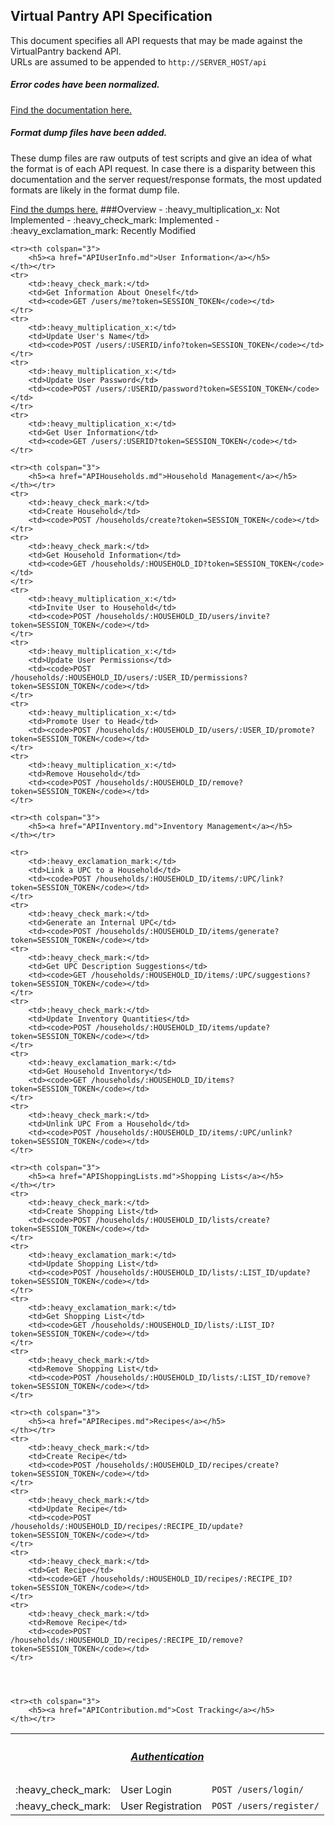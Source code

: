 ## Virtual Pantry API Specification
This document specifies all API requests that may be made against the VirtualPantry backend API.
<br>
URLs are assumed to be appended to <code>http://SERVER_HOST/api</code>
<br>
<h5>Error codes have been normalized.</h5>
<a href="APIErrorCodes.md">Find the documentation here.</a>
<h5>Format dump files have been added.</h5>
These dump files are raw outputs of test scripts and give an idea of what the format is of each API request.  In case there is a disparity between this documentation and the server request/response formats, the most updated formats are likely in the format dump file.<p>
<a href="../test/dumps">Find the dumps here.</a>
###Overview
 - :heavy_multiplication_x:  Not Implemented
 - :heavy_check_mark:  Implemented
 - :heavy_exclamation_mark: Recently Modified
 
<table>
	<tr><th colspan="3">
		<h5><a href="APIAuthorization.md">Authentication</a></h5>
	</th></tr>
	<tr>
		<td>:heavy_check_mark:</td>
		<td>User Login</td>
		<td><code>POST /users/login/</code></td>
	</tr>
	<tr>
		<td>:heavy_check_mark:</td>
		<td>User Registration</td>
		<td><code>POST /users/register/</code></td>
	</tr>
	
	<tr><th colspan="3">
		<h5><a href="APIUserInfo.md">User Information</a></h5>
	</th></tr>
	<tr>
		<td>:heavy_check_mark:</td>	
		<td>Get Information About Oneself</td>
		<td><code>GET /users/me?token=SESSION_TOKEN</code></td>
	</tr>
	<tr>
		<td>:heavy_multiplication_x:</td>	
		<td>Update User's Name</td>
		<td><code>POST /users/:USERID/info?token=SESSION_TOKEN</code></td>
	</tr>
	<tr>
		<td>:heavy_multiplication_x:</td>	
		<td>Update User Password</td>
		<td><code>POST /users/:USERID/password?token=SESSION_TOKEN</code></td>
	</tr>
	<tr>
		<td>:heavy_multiplication_x:</td>	
		<td>Get User Information</td>
		<td><code>GET /users/:USERID?token=SESSION_TOKEN</code></td>
	</tr>
	
	<tr><th colspan="3">
		<h5><a href="APIHouseholds.md">Household Management</a></h5>
	</th></tr>
	<tr>
		<td>:heavy_check_mark:</td>	
		<td>Create Household</td>
		<td><code>POST /households/create?token=SESSION_TOKEN</code></td>
	</tr>
	<tr>
		<td>:heavy_check_mark:</td>
		<td>Get Household Information</td>
		<td><code>GET /households/:HOUSEHOLD_ID?token=SESSION_TOKEN</code></td>
	</tr>	
	<tr>
		<td>:heavy_multiplication_x:</td>	
		<td>Invite User to Household</td>
		<td><code>POST /households/:HOUSEHOLD_ID/users/invite?token=SESSION_TOKEN</code></td>
	</tr>
	<tr>
		<td>:heavy_multiplication_x:</td>	
		<td>Update User Permissions</td>
		<td><code>POST /households/:HOUSEHOLD_ID/users/:USER_ID/permissions?token=SESSION_TOKEN</code></td>
	</tr>
	<tr>
		<td>:heavy_multiplication_x:</td>	
		<td>Promote User to Head</td>
		<td><code>POST /households/:HOUSEHOLD_ID/users/:USER_ID/promote?token=SESSION_TOKEN</code></td>
	</tr>
	<tr>
		<td>:heavy_multiplication_x:</td>
		<td>Remove Household</td>
		<td><code>POST /households/:HOUSEHOLD_ID/remove?token=SESSION_TOKEN</code></td>
	</tr>	
	
	<tr><th colspan="3">
		<h5><a href="APIInventory.md">Inventory Management</a></h5>
	</th></tr>

	<tr>
		<td>:heavy_exclamation_mark:</td>
		<td>Link a UPC to a Household</td>
		<td><code>POST /households/:HOUSEHOLD_ID/items/:UPC/link?token=SESSION_TOKEN</code></td>
	</tr>
	<tr>
		<td>:heavy_check_mark:</td>
		<td>Generate an Internal UPC</td>
		<td><code>POST /households/:HOUSEHOLD_ID/items/generate?token=SESSION_TOKEN</code></td>
	<tr>
		<td>:heavy_check_mark:</td>
		<td>Get UPC Description Suggestions</td>
		<td><code>GET /households/:HOUSEHOLD_ID/items/:UPC/suggestions?token=SESSION_TOKEN</code></td>
	</tr>
	<tr>
		<td>:heavy_check_mark:</td>
		<td>Update Inventory Quantities</td>
		<td><code>POST /households/:HOUSEHOLD_ID/items/update?token=SESSION_TOKEN</code></td>
	</tr>
	<tr>
		<td>:heavy_exclamation_mark:</td>
		<td>Get Household Inventory</td>
		<td><code>GET /households/:HOUSEHOLD_ID/items?token=SESSION_TOKEN</code></td>
	</tr>
	<tr>
		<td>:heavy_check_mark:</td>
		<td>Unlink UPC From a Household</td>
		<td><code>POST /households/:HOUSEHOLD_ID/items/:UPC/unlink?token=SESSION_TOKEN</code></td>
	</tr>
	
	<tr><th colspan="3">
		<h5><a href="APIShoppingLists.md">Shopping Lists</a></h5>
	</th></tr>
	<tr>
		<td>:heavy_check_mark:</td>
		<td>Create Shopping List</td>
		<td><code>POST /households/:HOUSEHOLD_ID/lists/create?token=SESSION_TOKEN</code></td>
	</tr>
	<tr>
		<td>:heavy_exclamation_mark:</td>
		<td>Update Shopping List</td>
		<td><code>POST /households/:HOUSEHOLD_ID/lists/:LIST_ID/update?token=SESSION_TOKEN</code></td>
	</tr>	
	<tr>
		<td>:heavy_exclamation_mark:</td>
		<td>Get Shopping List</td>
		<td><code>GET /households/:HOUSEHOLD_ID/lists/:LIST_ID?token=SESSION_TOKEN</code></td>
	</tr>
	<tr>
		<td>:heavy_check_mark:</td>
		<td>Remove Shopping List</td>
		<td><code>POST /households/:HOUSEHOLD_ID/lists/:LIST_ID/remove?token=SESSION_TOKEN</code></td>
	</tr>
	
	<tr><th colspan="3">
		<h5><a href="APIRecipes.md">Recipes</a></h5>
	</th></tr>
	<tr>
		<td>:heavy_check_mark:</td>
		<td>Create Recipe</td>
		<td><code>POST /households/:HOUSEHOLD_ID/recipes/create?token=SESSION_TOKEN</code></td>
	</tr>
	<tr>
		<td>:heavy_check_mark:</td>
		<td>Update Recipe</td>
		<td><code>POST /households/:HOUSEHOLD_ID/recipes/:RECIPE_ID/update?token=SESSION_TOKEN</code></td>
	</tr>
	<tr>
		<td>:heavy_check_mark:</td>
		<td>Get Recipe</td>
		<td><code>GET /households/:HOUSEHOLD_ID/recipes/:RECIPE_ID?token=SESSION_TOKEN</code></td>
	</tr>	
	<tr>
		<td>:heavy_check_mark:</td>
		<td>Remove Recipe</td>
		<td><code>POST /households/:HOUSEHOLD_ID/recipes/:RECIPE_ID/remove?token=SESSION_TOKEN</code></td>
	</tr>
	

	
	
	<tr><th colspan="3">
		<h5><a href="APIContribution.md">Cost Tracking</a></h5>
	</th></tr>	
	
</table>

